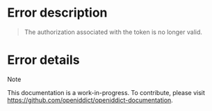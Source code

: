 # Error description

> The authorization associated with the token is no longer valid.

# Error details

> [!NOTE]
> This documentation is a work-in-progress. To contribute, please visit https://github.com/openiddict/openiddict-documentation.
